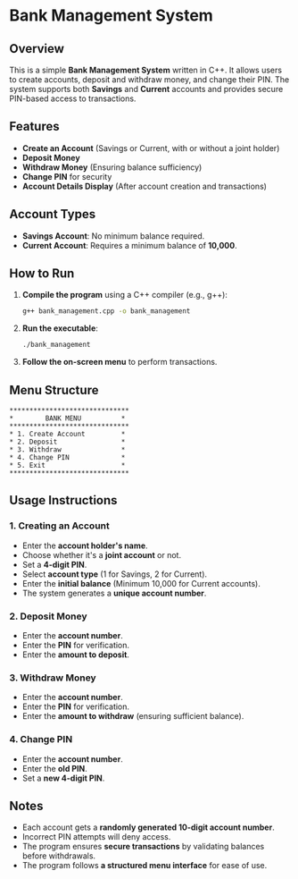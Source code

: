 # Bank Management System

## Overview

This is a simple **Bank Management System** written in C++. It allows users to create accounts, deposit and withdraw money, and change their PIN. The system supports both **Savings** and **Current** accounts and provides secure PIN-based access to transactions.

## Features

- **Create an Account** (Savings or Current, with or without a joint holder)
- **Deposit Money**
- **Withdraw Money** (Ensuring balance sufficiency)
- **Change PIN** for security
- **Account Details Display** (After account creation and transactions)

## Account Types

- **Savings Account**: No minimum balance required.
- **Current Account**: Requires a minimum balance of **10,000**.

## How to Run

1. **Compile the program** using a C++ compiler (e.g., g++):
   ```sh
   g++ bank_management.cpp -o bank_management
   ```
2. **Run the executable**:
   ```sh
   ./bank_management
   ```
3. **Follow the on-screen menu** to perform transactions.

## Menu Structure

```
******************************
*        BANK MENU          *
******************************
* 1. Create Account         *
* 2. Deposit                *
* 3. Withdraw               *
* 4. Change PIN             *
* 5. Exit                   *
******************************
```

## Usage Instructions

### 1. Creating an Account

- Enter the **account holder's name**.
- Choose whether it's a **joint account** or not.
- Set a **4-digit PIN**.
- Select **account type** (1 for Savings, 2 for Current).
- Enter the **initial balance** (Minimum 10,000 for Current accounts).
- The system generates a **unique account number**.

### 2. Deposit Money

- Enter the **account number**.
- Enter the **PIN** for verification.
- Enter the **amount to deposit**.

### 3. Withdraw Money

- Enter the **account number**.
- Enter the **PIN** for verification.
- Enter the **amount to withdraw** (ensuring sufficient balance).

### 4. Change PIN

- Enter the **account number**.
- Enter the **old PIN**.
- Set a **new 4-digit PIN**.

## Notes

- Each account gets a **randomly generated 10-digit account number**.
- Incorrect PIN attempts will deny access.
- The program ensures **secure transactions** by validating balances before withdrawals.
- The program follows **a structured menu interface** for ease of use.
